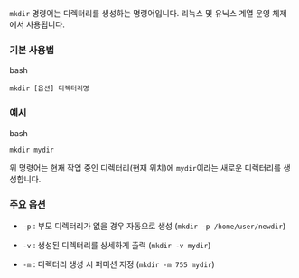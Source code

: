 

`mkdir` 명령어는 디렉터리를 생성하는 명령어입니다. 리눅스 및 유닉스 계열 운영 체제에서 사용됩니다.

### 기본 사용법

bash

```
mkdir [옵션] 디렉터리명
```

### 예시

bash

```
mkdir mydir
```

위 명령어는 현재 작업 중인 디렉터리(현재 위치)에 `mydir`이라는 새로운 디렉터리를 생성합니다.

### 주요 옵션

- `-p` : 부모 디렉터리가 없을 경우 자동으로 생성 (`mkdir -p /home/user/newdir`)
    
- `-v` : 생성된 디렉터리를 상세하게 출력 (`mkdir -v mydir`)
    
- `-m` : 디렉터리 생성 시 퍼미션 지정 (`mkdir -m 755 mydir`)